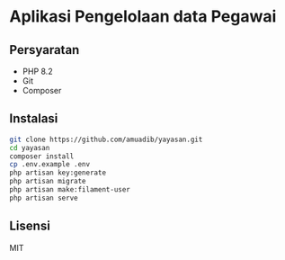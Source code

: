 # Aplikasi Pengelolaan data Pegawai

## Persyaratan

-   PHP 8.2
-   Git
-   Composer

## Instalasi

```bash
git clone https://github.com/amuadib/yayasan.git
cd yayasan
composer install
cp .env.example .env
php artisan key:generate
php artisan migrate
php artisan make:filament-user
php artisan serve
```

## Lisensi

MIT
